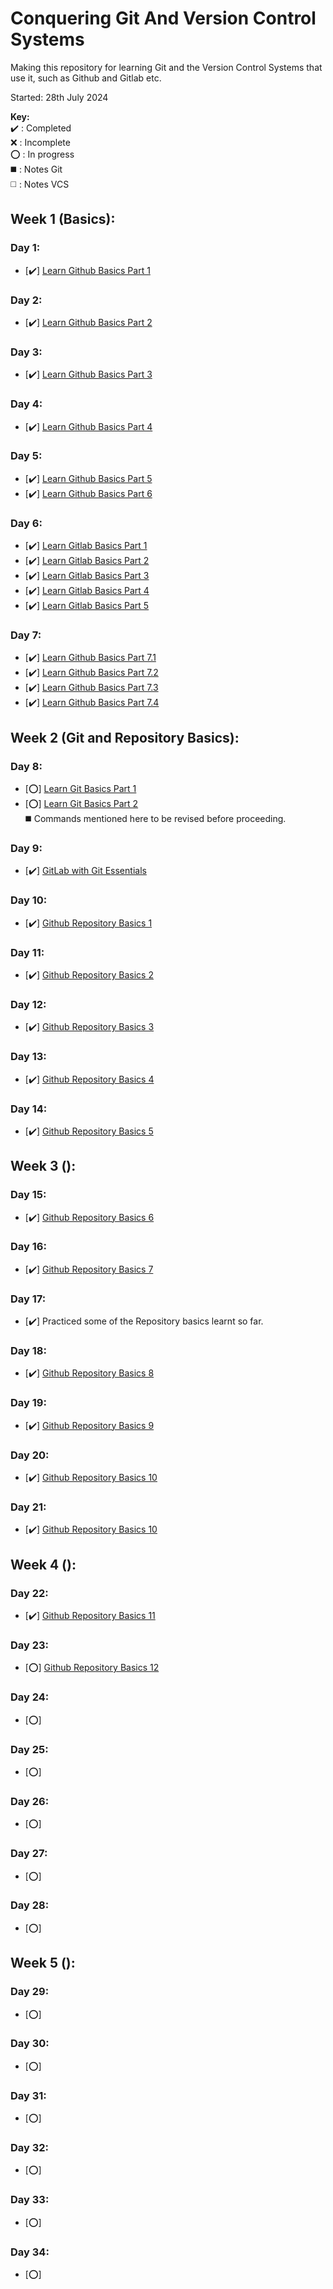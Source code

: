 # Conquering Git And Version Control Systems
Making this repository for learning Git and the Version Control Systems that use it, such as Github and Gitlab etc.  

Started: 28th July 2024

**Key:**  
   ✔️ : Completed  
   ❌ : Incomplete  
   ⭕ : In progress  
   ◼️ : Notes Git  
   ◻️ : Notes VCS  
## Week 1 (Basics):
### Day 1:
- [✔️] [Learn Github Basics Part 1](https://docs.github.com/en/get-started/start-your-journey)
### Day 2:
- [✔️] [Learn Github Basics Part 2](https://docs.github.com/en/get-started/learning-about-github)
### Day 3:
- [✔️] [Learn Github Basics Part 3](https://docs.github.com/en/get-started/onboarding)
### Day 4:
- [✔️] [Learn Github Basics Part 4](https://docs.github.com/en/get-started/using-github)
### Day 5:
- [✔️] [Learn Github Basics Part 5](https://docs.github.com/en/get-started/accessibility)
- [✔️] [Learn Github Basics Part 6](https://docs.github.com/en/get-started/exploring-projects-on-github)
### Day 6:
- [✔️] [Learn Gitlab Basics Part 1](https://www.youtube.com/watch?v=7q9Y1Cv-ib0)
- [✔️] [Learn Gitlab Basics Part 2](https://www.youtube.com/watch?v=M7rBDZYsx8U&list=PLFGfElNsQthYDx0A_FaNNfUm9NHsK6zED&index=193)
- [✔️] [Learn Gitlab Basics Part 3](https://www.youtube.com/watch?v=jYQSH4EY6_U&list=PLFGfElNsQthYDx0A_FaNNfUm9NHsK6zED&index=175)
- [✔️] [Learn Gitlab Basics Part 4](https://www.youtube.com/watch?v=LDVQXv3I5rI)
- [✔️] [Learn Gitlab Basics Part 5](https://www.youtube.com/watch?v=-oaI2WEKdI4&list=PL05JrBw4t0KofkHq4GZJ05FnNGa11PQ4d)
### Day 7:
- [✔️] [Learn Github Basics Part 7.1](https://docs.github.com/en/get-started/exploring-integrations)
- [✔️] [Learn Github Basics Part 7.2](https://docs.github.com/en/get-started/showcase-your-expertise-with-github-certifications)
- [✔️] [Learn Github Basics Part 7.3](https://docs.github.com/en/get-started/using-github-docs)
- [✔️] [Learn Github Basics Part 7.4](https://docs.github.com/en/get-started/archiving-your-github-personal-account-and-public-repositories)
## Week 2 (Git and Repository Basics):
### Day 8:
- [⭕] [Learn Git Basics Part 1](https://docs.github.com/en/get-started/getting-started-with-git)
- [⭕] [Learn Git Basics Part 2](https://docs.github.com/en/get-started/using-git)   
   ◼️ Commands mentioned here to be revised before proceeding.
### Day 9:
- [✔️] [GitLab with Git Essentials](https://docs.gitlab.com/ee/tutorials/gitlab_navigation.html)
### Day 10:
- [✔️] [Github Repository Basics 1](https://docs.github.com/en/repositories/creating-and-managing-repositories/creating-a-new-repository)
### Day 11:
- [✔️] [Github Repository Basics 2](https://docs.github.com/en/repositories/creating-and-managing-repositories/creating-a-new-repository)
### Day 12:
- [✔️] [Github Repository Basics 3](https://docs.github.com/en/repositories/creating-and-managing-repositories/creating-a-new-repository)
### Day 13:
- [✔️] [Github Repository Basics 4](https://docs.github.com/en/repositories/managing-your-repositorys-settings-and-features)
### Day 14:
- [✔️] [Github Repository Basics 5](https://docs.github.com/en/repositories/managing-your-repositorys-settings-and-features)
## Week 3 ():
### Day 15:
- [✔️] [Github Repository Basics 6](https://docs.github.com/en/repositories/managing-your-repositorys-settings-and-features)
### Day 16:
- [✔️] [Github Repository Basics 7](https://docs.github.com/en/repositories/managing-your-repositorys-settings-and-features)
### Day 17:
- [✔️] Practiced some of the Repository basics learnt so far.
### Day 18:
- [✔️] [Github Repository Basics 8](https://docs.github.com/en/repositories/configuring-branches-and-merges-in-your-repository/configuring-pull-request-merges)
### Day 19:
- [✔️] [Github Repository Basics 9](https://docs.github.com/en/repositories/configuring-branches-and-merges-in-your-repository/managing-protected-branches)
### Day 20:
- [✔️] [Github Repository Basics 10](https://docs.github.com/en/repositories/configuring-branches-and-merges-in-your-repository/managing-rulesets)
### Day 21:
- [✔️] [Github Repository Basics 10](https://docs.github.com/en/repositories/configuring-branches-and-merges-in-your-repository/managing-rulesets)
## Week 4 ():
### Day 22:
- [✔️] [Github Repository Basics 11](https://docs.github.com/en/repositories/working-with-files/managing-files/customizing-how-changed-files-appear-on-github)
### Day 23:
- [⭕] [Github Repository Basics 12](https://docs.github.com/en/repositories/working-with-files/managing-large-files)
### Day 24:
- [⭕] []()
### Day 25:
- [⭕] []()
### Day 26:
- [⭕] []()
### Day 27:
- [⭕] []()
### Day 28:
- [⭕] []()
## Week 5 ():
### Day 29:
- [⭕] []()
### Day 30:
- [⭕] []()
### Day 31:
- [⭕] []()
### Day 32:
- [⭕] []()
### Day 33:
- [⭕] []()
### Day 34:
- [⭕] []()
